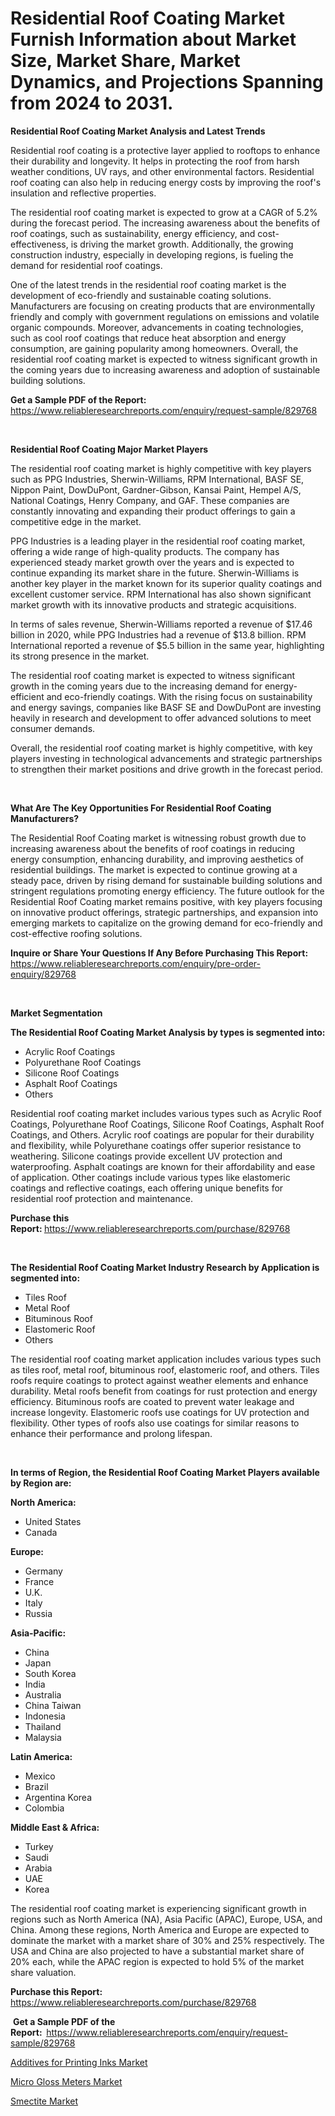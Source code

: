 <p><h1>Residential Roof Coating Market Furnish Information about Market Size, Market Share, Market Dynamics, and Projections Spanning from 2024 to 2031.</h1></p><p><strong>Residential Roof Coating Market Analysis and Latest Trends</strong></p>
<p><p>Residential roof coating is a protective layer applied to rooftops to enhance their durability and longevity. It helps in protecting the roof from harsh weather conditions, UV rays, and other environmental factors. Residential roof coating can also help in reducing energy costs by improving the roof's insulation and reflective properties.</p><p>The residential roof coating market is expected to grow at a CAGR of 5.2% during the forecast period. The increasing awareness about the benefits of roof coatings, such as sustainability, energy efficiency, and cost-effectiveness, is driving the market growth. Additionally, the growing construction industry, especially in developing regions, is fueling the demand for residential roof coatings.</p><p>One of the latest trends in the residential roof coating market is the development of eco-friendly and sustainable coating solutions. Manufacturers are focusing on creating products that are environmentally friendly and comply with government regulations on emissions and volatile organic compounds. Moreover, advancements in coating technologies, such as cool roof coatings that reduce heat absorption and energy consumption, are gaining popularity among homeowners. Overall, the residential roof coating market is expected to witness significant growth in the coming years due to increasing awareness and adoption of sustainable building solutions.</p></p>
<p><strong>Get a Sample PDF of the Report:&nbsp;</strong> <a href="https://www.reliableresearchreports.com/enquiry/request-sample/829768">https://www.reliableresearchreports.com/enquiry/request-sample/829768</a></p>
<p>&nbsp;</p>
<p><strong>Residential Roof Coating Major Market Players</strong></p>
<p><p>The residential roof coating market is highly competitive with key players such as PPG Industries, Sherwin-Williams, RPM International, BASF SE, Nippon Paint, DowDuPont, Gardner-Gibson, Kansai Paint, Hempel A/S, National Coatings, Henry Company, and GAF. These companies are constantly innovating and expanding their product offerings to gain a competitive edge in the market.</p><p>PPG Industries is a leading player in the residential roof coating market, offering a wide range of high-quality products. The company has experienced steady market growth over the years and is expected to continue expanding its market share in the future. Sherwin-Williams is another key player in the market known for its superior quality coatings and excellent customer service. RPM International has also shown significant market growth with its innovative products and strategic acquisitions.</p><p>In terms of sales revenue, Sherwin-Williams reported a revenue of $17.46 billion in 2020, while PPG Industries had a revenue of $13.8 billion. RPM International reported a revenue of $5.5 billion in the same year, highlighting its strong presence in the market.</p><p>The residential roof coating market is expected to witness significant growth in the coming years due to the increasing demand for energy-efficient and eco-friendly coatings. With the rising focus on sustainability and energy savings, companies like BASF SE and DowDuPont are investing heavily in research and development to offer advanced solutions to meet consumer demands.</p><p>Overall, the residential roof coating market is highly competitive, with key players investing in technological advancements and strategic partnerships to strengthen their market positions and drive growth in the forecast period.</p></p>
<p>&nbsp;</p>
<p><strong>What Are The Key Opportunities For Residential Roof Coating Manufacturers?</strong></p>
<p><p>The Residential Roof Coating market is witnessing robust growth due to increasing awareness about the benefits of roof coatings in reducing energy consumption, enhancing durability, and improving aesthetics of residential buildings. The market is expected to continue growing at a steady pace, driven by rising demand for sustainable building solutions and stringent regulations promoting energy efficiency. The future outlook for the Residential Roof Coating market remains positive, with key players focusing on innovative product offerings, strategic partnerships, and expansion into emerging markets to capitalize on the growing demand for eco-friendly and cost-effective roofing solutions.</p></p>
<p><strong>Inquire or Share Your Questions If Any Before Purchasing This Report:</strong> <a href="https://www.reliableresearchreports.com/enquiry/pre-order-enquiry/829768">https://www.reliableresearchreports.com/enquiry/pre-order-enquiry/829768</a></p>
<p>&nbsp;</p>
<p><strong>Market Segmentation</strong></p>
<p><strong>The Residential Roof Coating Market Analysis by types is segmented into:</strong></p>
<p><ul><li>Acrylic Roof Coatings</li><li>Polyurethane Roof Coatings</li><li>Silicone Roof Coatings</li><li>Asphalt Roof Coatings</li><li>Others</li></ul></p>
<p><p>Residential roof coating market includes various types such as Acrylic Roof Coatings, Polyurethane Roof Coatings, Silicone Roof Coatings, Asphalt Roof Coatings, and Others. Acrylic roof coatings are popular for their durability and flexibility, while Polyurethane coatings offer superior resistance to weathering. Silicone coatings provide excellent UV protection and waterproofing. Asphalt coatings are known for their affordability and ease of application. Other coatings include various types like elastomeric coatings and reflective coatings, each offering unique benefits for residential roof protection and maintenance.</p></p>
<p><strong>Purchase this Report:&nbsp;</strong><a href="https://www.reliableresearchreports.com/purchase/829768">https://www.reliableresearchreports.com/purchase/829768</a></p>
<p>&nbsp;</p>
<p><strong>The Residential Roof Coating Market Industry Research by Application is segmented into:</strong></p>
<p><ul><li>Tiles Roof</li><li>Metal Roof</li><li>Bituminous Roof</li><li>Elastomeric Roof</li><li>Others</li></ul></p>
<p><p>The residential roof coating market application includes various types such as tiles roof, metal roof, bituminous roof, elastomeric roof, and others. Tiles roofs require coatings to protect against weather elements and enhance durability. Metal roofs benefit from coatings for rust protection and energy efficiency. Bituminous roofs are coated to prevent water leakage and increase longevity. Elastomeric roofs use coatings for UV protection and flexibility. Other types of roofs also use coatings for similar reasons to enhance their performance and prolong lifespan.</p></p>
<p>&nbsp;</p>
<p><strong>In terms of Region, the Residential Roof Coating Market Players available by Region are:</strong></p>
<p>
    <p> <strong> North America: </strong>
        <ul>
            <li>United States</li>
            <li>Canada</li>
        </ul>
        </p> 
    <p> <strong> Europe: </strong>
        <ul>
            <li>Germany</li>
            <li>France</li>
            <li>U.K.</li>
            <li>Italy</li>
            <li>Russia</li>
        </ul>
        </p> 
    <p> <strong> Asia-Pacific: </strong>
        <ul>
            <li>China</li>
            <li>Japan</li>
            <li>South Korea</li>
            <li>India</li>
            <li>Australia</li>
            <li>China Taiwan</li>
            <li>Indonesia</li>
            <li>Thailand</li>
            <li>Malaysia</li>
        </ul>
        </p> 
    <p> <strong> Latin America: </strong>
        <ul>
            <li>Mexico</li>
            <li>Brazil</li>
            <li>Argentina Korea</li>
            <li>Colombia</li>
        </ul>
        </p> 
    <p> <strong> Middle East & Africa: </strong>
        <ul>
            <li>Turkey</li>
            <li>Saudi</li>
            <li>Arabia</li>
            <li>UAE</li>
            <li>Korea</li>
        </ul>
    </p>
    </p>
<p><p>The residential roof coating market is experiencing significant growth in regions such as North America (NA), Asia Pacific (APAC), Europe, USA, and China. Among these regions, North America and Europe are expected to dominate the market with a market share of 30% and 25% respectively. The USA and China are also projected to have a substantial market share of 20% each, while the APAC region is expected to hold 5% of the market share valuation.</p></p>
<p><strong>Purchase this Report: </strong><a href="https://www.reliableresearchreports.com/purchase/829768">https://www.reliableresearchreports.com/purchase/829768</a></p>
<p>&nbsp;<strong>Get a Sample PDF of the Report:&nbsp;&nbsp;</strong><a href="https://www.reliableresearchreports.com/enquiry/request-sample/829768">https://www.reliableresearchreports.com/enquiry/request-sample/829768</a></p>
<p><strong></strong></p>
<p><p><a href="https://view.publitas.com/reportprime-1/additives-for-printing-inks-market-dynamics-2023-2030-also-about-its-market-trends-projections-and-opportunities/">Additives for Printing Inks Market</a></p><p><a href="https://view.publitas.com/reportprime-1/micro-gloss-meters-market-size-furnishes-valuable-information-encompassing-market-share-market-trends-and-projections-spanning-from-2023-to-2030/">Micro Gloss Meters Market</a></p><p><a href="https://view.publitas.com/reportprime-1/smectite-market-analysis-examines-its-scope-on-growth-opportunities-and-forecasted-trends-spanning-from-2023-to-2030/">Smectite Market</a></p></p>